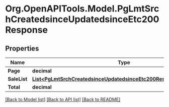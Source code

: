 # Org.OpenAPITools.Model.PgLmtSrchCreatedsinceUpdatedsinceEtc200Response

## Properties

Name | Type | Description | Notes
------------ | ------------- | ------------- | -------------
**Page** | **decimal** |  | [optional] 
**SaleList** | [**List&lt;PgLmtSrchCreatedsinceUpdatedsinceEtc200ResponseSaleListInner&gt;**](PgLmtSrchCreatedsinceUpdatedsinceEtc200ResponseSaleListInner.md) |  | [optional] 
**Total** | **decimal** |  | [optional] 

[[Back to Model list]](../README.md#documentation-for-models) [[Back to API list]](../README.md#documentation-for-api-endpoints) [[Back to README]](../README.md)


